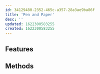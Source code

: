 ```yaml
---
id: 34129480-2352-465c-a357-28a3ae9ba86f
title: 'Pen and Paper'
desc: ''
updated: 1622300583255
created: 1622300583255
---
```

<!-- see [[pkm.tools.dendron]] for an example -->

<!-- Short description about what this tool does. Ideally include a screenshot -->

## Features

<!-- What primary features does this tool have-->

## Methods

<!-- What [[pkm.methods]] is this tool well suited for?-->

